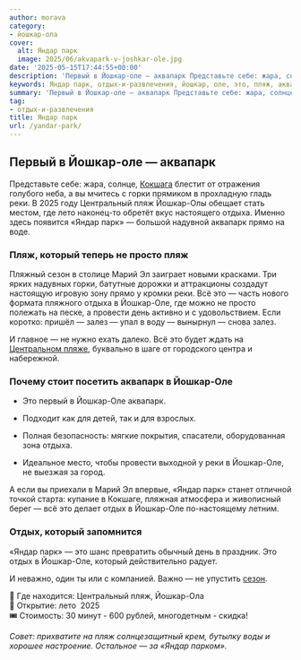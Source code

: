 ```yaml
---
author: morava
category:
- йошкар-ола
cover:
  alt: Яндар парк
  image: 2025/06/akvapark-v-joshkar-ole.jpg
date: '2025-05-15T17:44:55+00:00'
description: 'Первый в Йошкар-оле — аквапарк Представьте себе: жара, солнце, Кокшага блестит от отражения голубого неба, а вы мчитесь с горки прямиком в прохладную...'
keywords: Яндар парк, отдых-и-развлечения, йошкар, оле, это, пляж, аквапарк, яндар, реки, отдыха, парк, который, вс, отдых, первый, горки, 2025
summary: 'Первый в Йошкар-оле — аквапарк Представьте себе: жара, солнце, Кокшага блестит от отражения голубого неба, а вы мчитесь с горки прямиком в прохладную...'
tag:
- отдых-и-развлечения
title: Яндар парк
url: /yandar-park/
---
```


## Первый в Йошкар-оле — аквапарк

Представьте себе: жара, солнце, [Кокшага](/malaya-kokshaga/) блестит от отражения голубого неба, а вы мчитесь с горки прямиком в прохладную гладь реки. В 2025 году Центральный пляж Йошкар-Олы обещает стать местом, где лето наконец-то обретёт вкус настоящего отдыха. Именно здесь появится «Яндар парк» — большой надувной аквапарк прямо на воде.

### Пляж, который теперь не просто пляж

Пляжный сезон в столице Марий Эл заиграет новыми красками. Три ярких надувных горки, батутные дорожки и аттракционы создадут настоящую игровую зону прямо у кромки реки. Всё это — часть нового формата пляжного отдыха в Йошкар-Оле, где можно не просто полежать на песке, а провести день активно и с удовольствием. Если коротко: пришёл — залез — упал в воду — вынырнул — снова залез.

И главное — не нужно ехать далеко. Всё это будет ждать на [Центральном пляже](/czentralnyj-plyazh-joshkar-oly/), буквально в шаге от городского центра и набережной.

### Почему стоит посетить аквапарк в Йошкар-Оле

- Это первый в Йошкар-Оле аквапарк.

- Подходит как для детей, так и для взрослых.

- Полная безопасность: мягкие покрытия, спасатели, оборудованная зона отдыха.

- Идеальное место, чтобы провести выходной у реки в Йошкар-Оле, не выезжая за город.

А если вы приехали в Марий Эл впервые, «Яндар парк» станет отличной точкой старта: купание в Кокшаге, пляжная атмосфера и живописный берег — всё это делает отдых в Йошкар-Оле по-настоящему летним.

### Отдых, который запомнится

«Яндар парк» — это шанс превратить обычный день в праздник. Это отдых в Йошкар-Оле, который действительно радует.

И неважно, один ты или с компанией. Важно — не упустить [сезон](/kogda-v-joshkar-ole-nastupit-vesna/).

📍 Где находится: Центральный пляж, Йошкар-Ола  
🚀 Открытие: лето  2025  
🎟 Стоимость: 30 минут - 600 рублей, многодетным - скидка!

_Совет: прихватите на пляж солнцезащитный крем, бутылку воды и хорошее настроение. Остальное — за «Яндар парком»._